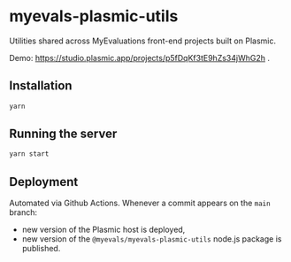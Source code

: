 # myevals-plasmic-utils

Utilities shared across MyEvaluations front-end projects built on Plasmic.

Demo: https://studio.plasmic.app/projects/p5fDqKf3tE9hZs34jWhG2h .

## Installation

```bash
yarn
```

## Running the server

```bash
yarn start
```

## Deployment

Automated via Github Actions. Whenever a commit appears on the `main` branch:

- new version of the Plasmic host is deployed,
- new version of the `@myevals/myevals-plasmic-utils` node.js package is published.
